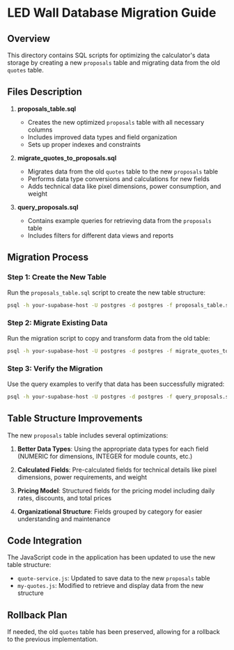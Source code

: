 # LED Wall Database Migration Guide

## Overview

This directory contains SQL scripts for optimizing the calculator's data storage by creating a new `proposals` table and migrating data from the old `quotes` table.

## Files Description

1. **proposals_table.sql**
   - Creates the new optimized `proposals` table with all necessary columns
   - Includes improved data types and field organization
   - Sets up proper indexes and constraints

2. **migrate_quotes_to_proposals.sql**
   - Migrates data from the old `quotes` table to the new `proposals` table
   - Performs data type conversions and calculations for new fields
   - Adds technical data like pixel dimensions, power consumption, and weight

3. **query_proposals.sql**
   - Contains example queries for retrieving data from the `proposals` table
   - Includes filters for different data views and reports

## Migration Process

### Step 1: Create the New Table

Run the `proposals_table.sql` script to create the new table structure:

```bash
psql -h your-supabase-host -U postgres -d postgres -f proposals_table.sql
```

### Step 2: Migrate Existing Data

Run the migration script to copy and transform data from the old table:

```bash
psql -h your-supabase-host -U postgres -d postgres -f migrate_quotes_to_proposals.sql
```

### Step 3: Verify the Migration

Use the query examples to verify that data has been successfully migrated:

```bash
psql -h your-supabase-host -U postgres -d postgres -f query_proposals.sql
```

## Table Structure Improvements

The new `proposals` table includes several optimizations:

1. **Better Data Types**: Using the appropriate data types for each field (NUMERIC for dimensions, INTEGER for module counts, etc.)

2. **Calculated Fields**: Pre-calculated fields for technical details like pixel dimensions, power requirements, and weight

3. **Pricing Model**: Structured fields for the pricing model including daily rates, discounts, and total prices

4. **Organizational Structure**: Fields grouped by category for easier understanding and maintenance

## Code Integration

The JavaScript code in the application has been updated to use the new table structure:

- `quote-service.js`: Updated to save data to the new `proposals` table
- `my-quotes.js`: Modified to retrieve and display data from the new structure

## Rollback Plan

If needed, the old `quotes` table has been preserved, allowing for a rollback to the previous implementation.
